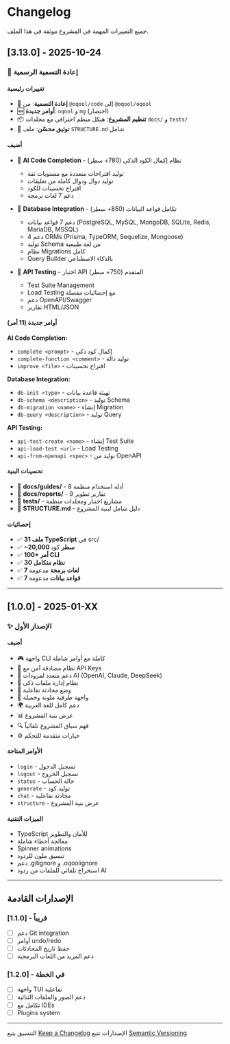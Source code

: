 # Changelog

جميع التغييرات المهمة في المشروع موثقة في هذا الملف.

## [3.13.0] - 2025-10-24

### 🎉 إعادة التسمية الرسمية

#### تغييرات رئيسية
- 🔄 **إعادة التسمية**: من `@oqool/code` إلى `@oqool/oqool`
- 🆕 **أوامر جديدة**: `oqool` و `mg` (اختصار)
- 📦 **تنظيم المشروع**: هيكل منظم احترافي مع مجلدات `docs/` و `tests/`
- 📝 **توثيق محسّن**: ملف `STRUCTURE.md` شامل

#### أضيف
- 🥇 **AI Code Completion** - نظام إكمال الكود الذكي (780+ سطر)
  - توليد اقتراحات متعددة مع مستويات ثقة
  - توليد دوال ودوال كاملة من تعليقات
  - اقتراح تحسينات للكود
  - دعم 7 لغات برمجة

- 🥈 **Database Integration** - تكامل قواعد البيانات (850+ سطر)
  - دعم 7 قواعد بيانات (PostgreSQL, MySQL, MongoDB, SQLite, Redis, MariaDB, MSSQL)
  - دعم 4 ORMs (Prisma, TypeORM, Sequelize, Mongoose)
  - توليد Schema من لغة طبيعية
  - نظام Migrations كامل
  - Query Builder بالذكاء الاصطناعي

- 🥉 **API Testing** - اختبار API المتقدم (750+ سطر)
  - Test Suite Management
  - Load Testing مع إحصائيات مفصلة
  - دعم OpenAPI/Swagger
  - تقارير HTML/JSON

#### أوامر جديدة (11 أمر)
**AI Code Completion:**
- `complete <prompt>` - إكمال كود ذكي
- `complete-function <comment>` - توليد دالة
- `improve <file>` - اقتراح تحسينات

**Database Integration:**
- `db-init <type>` - تهيئة قاعدة بيانات
- `db-schema <description>` - توليد Schema
- `db-migration <name>` - إنشاء Migration
- `db-query <description>` - توليد Query

**API Testing:**
- `api-test-create <name>` - إنشاء Test Suite
- `api-load-test <url>` - Load Testing
- `api-from-openapi <spec>` - توليد من OpenAPI

#### تحسينات البنية
- 📁 **docs/guides/** - 8 أدلة استخدام منظمة
- 📁 **docs/reports/** - 9 تقارير تطوير
- 📁 **tests/** - مشاريع اختبار ومجلدات منظمة
- 📄 **STRUCTURE.md** - دليل شامل لبنية المشروع

#### إحصائيات
- ✅ **31 ملف TypeScript** في src/
- ✅ **~20,000 سطر** كود
- ✅ **100+ أمر CLI**
- ✅ **30 نظام متكامل**
- ✅ **7 لغات برمجة** مدعومة
- ✅ **7 قواعد بيانات** مدعومة

---

## [1.0.0] - 2025-01-XX

### ✨ الإصدار الأول

#### أضيف
- 🎮 واجهة CLI كاملة مع أوامر شاملة
- 🔐 نظام مصادقة آمن مع API Keys
- 🤖 دعم متعدد لمزودات AI (OpenAI, Claude, DeepSeek)
- 📁 نظام إدارة ملفات ذكي
- 💬 وضع محادثة تفاعلية
- 🎨 واجهة طرفية ملونة وجميلة
- 🌍 دعم كامل للغة العربية
- 📊 عرض بنية المشروع
- 🔍 فهم سياق المشروع تلقائياً
- ⚙️ خيارات متقدمة للتحكم

#### الأوامر المتاحة
- `login` - تسجيل الدخول
- `logout` - تسجيل الخروج
- `status` - حالة الحساب
- `generate` - توليد كود
- `chat` - محادثة تفاعلية
- `structure` - عرض بنية المشروع

#### الميزات التقنية
- TypeScript للأمان والتطوير
- معالجة أخطاء شاملة
- Spinner animations
- تنسيق ملون للردود
- دعم .gitignore و .oqoolignore
- استخراج تلقائي للملفات من ردود AI

---

## الإصدارات القادمة

### [1.1.0] - قريباً
- [ ] دعم Git integration
- [ ] أوامر undo/redo
- [ ] حفظ تاريخ المحادثات
- [ ] دعم المزيد من اللغات البرمجية

### [1.2.0] - في الخطة
- [ ] واجهة TUI تفاعلية
- [ ] دعم الصور والملفات الثنائية
- [ ] تكامل مع IDEs
- [ ] Plugins system

---

التنسيق يتبع [Keep a Changelog](https://keepachangelog.com/)
الإصدارات تتبع [Semantic Versioning](https://semver.org/)
